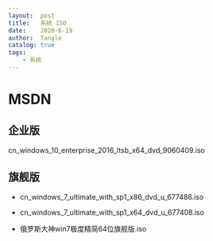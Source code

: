 ```yaml
---
layout:  post
title:   系统 ISO
date:    2020-6-19
author:  Tangle
catalog: true
tags:
    - 系统
---
```


# MSDN

## 企业版

cn_windows_10_enterprise_2016_ltsb_x64_dvd_9060409.iso

## 旗舰版

- cn_windows_7_ultimate_with_sp1_x86_dvd_u_677486.iso

- cn_windows_7_ultimate_with_sp1_x64_dvd_u_677408.iso

- 俄罗斯大神win7极度精简64位旗舰版.iso
